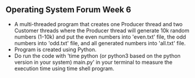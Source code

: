 ## Operating System Forum Week 6
+ A multi-threaded program that creates one Producer thread and two Customer threads where the Producer thread will generate 10k random numbers (1-10k) and put the even numbers into 'even.txt' file, the odd numbers into 'odd.txt' file, and all generated numbers into 'all.txt' file.
+ Program is created using Python.
+ Do run the code with 'time python (or python3 based on the python version in your system) main.py' in your terminal to measure the execution time using time shell program.
